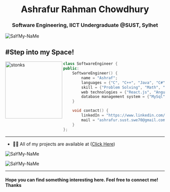 <h1 align="center">Ashrafur Rahman Chowdhury</h1>
<h3 align="center">Software Engineering, IICT Undergraduate @SUST, Sylhet</h3>

<p align="left"> <img src="https://komarev.com/ghpvc/?username=SaYMy-NaMe&label=Profile%20views&color=0e75b6&style=flat" alt="SaYMy-NaMe" /> </p>

#Step into my Space! 
---

<img align="left" src="https://media.tenor.com/y2JXkY1pXkwAAAAC/cat-computer.gif" alt="stonks" width="180" />


```C++
class SoftwareEngineer {
public:
    SoftwareEngineer() {
        name = "Ashraf";
        languages = {"C", "C++", "Java", "C#", "JavaScript", "Python"};
        skill = {"Problem Solving", "Math", "Data Structure and Algorithm", "Web Development", "Machine Learning", "Communication"}
        web technologies = {"React.js", "Angular", "C#.NET", "Node.js", "Express.js"}
        database management system = {"MySql", "PostgresSQL", "SQL server", "MongoDB"}
    }

    void contact() {
        linkedIn = "https://www.linkedin.com/in/ashrafsustswe1970/";
        mail = "ashrafur.sust.swe70@gmail.com";
    }
};   
```
---

- 👨‍💻 All of my projects are available at ([Click Here](https://github.com/SaYMy-NaMe?tab=repositories))

<p><img align="center" src="https://github-readme-stats.vercel.app/api/top-langs?username=SaYMy-NaMe&show_icons=true&locale=en&layout=compact" alt="SaYMy-NaMe" /></p>

<p><img align="center" src="https://github-readme-streak-stats.herokuapp.com/?user=SaYMy-NaMe&" alt="SaYMy-NaMe" /></p>

---
#### Hope you can find something interesting here. Feel free to connect me! Thanks
